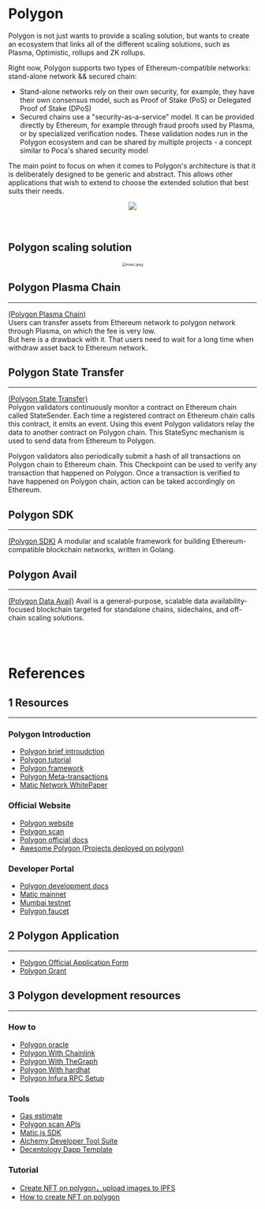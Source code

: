 # Polygon
Polygon is not just wants to provide a scaling solution, but wants to create an ecosystem that links all of the different scaling solutions, such as Plasma, Optimistic, rollups and ZK rollups. 

Right now, Polygon supports two types of Ethereum-compatible networks: stand-alone network && secured chain:  
- Stand-alone networks rely on their own security, for example, they have their own consensus model, such as Proof of Stake (PoS) or Delegated Proof of Stake (DPoS)   
- Secured chains use a "security-as-a-service" model. It can be provided directly by Ethereum, for example through fraud proofs used by Plasma, or by specialized verification nodes. These validation nodes run in the Polygon ecosystem and can be shared by multiple projects - a concept similar to Poca's shared security model  

The main point to focus on when it comes to Polygon's architecture is that it is deliberately designed to be generic and abstract. This allows other applications that wish to extend to choose the extended solution that best suits their needs.  

<center><img src="https://github.com/Dapp-Learning-DAO/Dapp-Learning-Arsenal/blob/main/images/basic/29-Polygon(matic)-layer2/matic.jpeg?raw=true" /></center>

<br/>
<br/>

## Polygon scaling solution  

<center>
    <img src="https://img.chainnews.com/material/images/a0172d4158f8e2529fd3d04d8142e818.jpg-article" alt="matic.jpeg" style="zoom:50%;" />
</center>

## Polygon Plasma Chain

---

[(Polygon Plasma Chain)](https://docs.polygon.technology/docs/develop/ethereum-polygon/plasma/getting-started/)  
Users can transfer assets from Ethereum network to polygon network through Plasma, on which the fee is very low.  
But here is a drawback with it. That users need to wait for a long time when withdraw asset back to Ethereum network. 

## Polygon State Transfer  

---

[(Polygon State Transfer)](https://docs.polygon.technology/docs/develop/l1-l2-communication/state-transfer)   
Polygon validators continuously monitor a contract on Ethereum chain called StateSender. Each time a registered contract on Ethereum chain calls this contract, it emits an event. Using this event Polygon validators relay the data to another contract on Polygon chain. This StateSync mechanism is used to send data from Ethereum to Polygon.

Polygon validators also periodically submit a hash of all transactions on Polygon chain to Ethereum chain. This Checkpoint can be used to verify any transaction that happened on Polygon. Once a transaction is verified to have happened on Polygon chain, action can be taked accordingly on Ethereum.

## Polygon SDK

---

[(Polygon SDK)](https://polygon.technology/polygon-sdk/) A modular and scalable framework for building Ethereum-compatible blockchain networks, written in Golang.

## Polygon Avail

---

[(Polygon Data Avail)](https://blog.polygon.technology/introducing-avail-by-polygon-a-robust-general-purpose-scalable-data-availability-layer-98bc9814c048) Avail is a general-purpose, scalable data availability-focused blockchain targeted for standalone chains, sidechains, and off-chain scaling solutions.

<br/>
<br/>

# References 

## 1 Resources 

---

### Polygon Introduction 

- [Polygon brief introudction](https://biquan365.com/12636.html)
- [Polygon tutorial](https://www.yuque.com/docs/share/8e737364-c380-418e-af21-0f07095fe900)
- [Polygon framework](https://docs.matic.network/docs/contribute/matic-architecture)
- [Polygon Meta-transactions](https://docs.matic.network/docs/develop/metatransactions/getting-started)
- [Matic Network WhitePaper](https://www.chainnews.com/articles/022315243415.htm)

### Official Website

- [Polygon website](https://polygon.technology/)
- [Polygon scan](https://polygonscan.com/)
- [Polygon official docs](https://docs.matic.network/)
- [Awesome Polygon (Projects deployed on polygon)](http://awesomepolygon.com/)

### Developer Portal  

- [Polygon development docs](https://docs.matic.network/docs/develop/getting-started)
- [Matic mainnet](https://rpc-mainnet.maticvigil.com)
- [Mumbai testnet](https://rpc-mumbai.maticvigil.com)
- [Polygon faucet](https://faucet.matic.network/)

## 2 Polygon Application 

---

- [Polygon Official Application Form](https://airtable.com/shrDaWf1UYNzkhTbg)
- [Polygon Grant](https://polygon.technology/developer-support-program/)

## 3 Polygon development resources  

---

### How to

- [Polygon oracle](https://docs.matic.network/docs/develop/oracles/getting-started)
- [Polygon With Chainlink](https://docs.matic.network/docs/develop/oracles/chainlink)
- [Polygon With TheGraph](https://docs.matic.network/docs/develop/graph)
- [Polygon With hardhat](https://docs.matic.network/docs/develop/hardhat/)
- [Polygon Infura RPC Setup](https://www.youtube.com/watch?v=jz6idHfMGvk)

### Tools  

- [Gas estimate](https://docs.matic.network/docs/develop/tools/matic-gas-station/#usage)
- [Polygon scan APIs](https://polygonscan.com/apis)
- [Matic.js SDK](https://github.com/maticnetwork/matic.js)
- [Alchemy Developer Tool Suite](https://www.alchemy.com/)
- [Decentology Dapp Template](https://dappstarter.decentology.com/)

### Tutorial 

- [Create NFT on polygon，upload images to IPFS](https://medium.com/pinata/how-to-create-layer-2-nfts-with-polygon-and-ipfs-aef998ff8ef2)
- [How to create NFT on polygon](https://cloud.tencent.com/developer/article/1828250)
